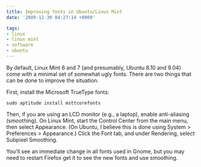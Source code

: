```yaml
---
title: Improving fonts in Ubuntu/Linux Mint
date: '2009-12-30 04:27:14 +0000'

tags:
- linux
- linux mint
- software
- ubuntu
---
```


By default, Linux Mint 6 and 7 (and presumably, Ubuntu 8.10 and 9.04) come with a minimal set of somewhat ugly fonts.  There are two things that can be done to improve the situation.

First, install the Microsoft TrueType fonts:

`sudo aptitude install msttcorefonts`

Then, if you are using an LCD monitor (e.g., a laptop), enable anti-aliasing (smoothing).  On Linux Mint, start the Control Center from the main menu, then select Appearance.  (On Ubuntu, I believe this is done using System > Preferences > Appearance.)  Click the Font tab, and under Rendering, select Subpixel Smoothing.

You'll see an immediate change in all fonts used in Gnome, but you may need to restart Firefox get it to see the new fonts and use smoothing.
